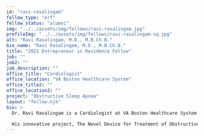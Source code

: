 ```yaml
---
id: "ravi-rasalingam"
fellow_type: "erf"
fellow_status: "alumni"
img: "../../assets/img/fellows/ravi-rasalingam.jpg"
profileImg: "../../assets/img/fellows/ravi-rasalingam-sq.jpg"
alt: "Ravi Rasalingam, M.D., M.B.Ch.B."
bio_name: "Ravi Rasalingam, M.D., M.B.Ch.B."
title: "2021 Entrepreneur in Residence Fellow"
job: ""
job2: ""
job_description: ""
office_title: "Cardiologist"
office_location: "VA Boston Healthcare System"
office_title2: ""
office_location2: ""
project: "Obstructive Sleep Apnea"
layout: "fellow.njk"
bio: >
  Dr. Ravi Rasalingam is a Cardiologist at VA Boston Healthcare System and a clinical instructor at Harvard Medical School. Though his clinical expertise is in cardiology, Dr. Rasalingam is developing a device for the treatment of Obstructive Sleep Apnea (OSA).  

  His innovative project, The Novel Device for Treatment of Obstructive Sleep Apnea, leverages 3D design and printing technologies to produce a custom fit mouthguard as a more comfortable alternative to the CPAP machine. As both an MIT Catalyst Fellow and Entrepreneur in Residence, he worked on producing the first prototypes for the device with follow-on testing, bringing a solution to the very Veterans that inspired him to innovate.
---
```

